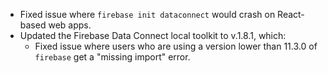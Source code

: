 - Fixed issue where `firebase init dataconnect` would crash on React-based web apps.
- Updated the Firebase Data Connect local toolkit to v.1.8.1, which:
  - Fixed issue where users who are using a version lower than 11.3.0 of `firebase` get a "missing import" error.
